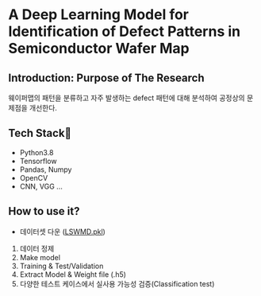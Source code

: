 # A Deep Learning Model for Identification of Defect Patterns in Semiconductor Wafer Map



## Introduction: Purpose of The Research

웨이퍼맵의 패턴을 분류하고 자주 발생하는 defect 패턴에 대해 분석하여 공정상의 문제점을 개선한다.

## Tech Stack🎁

- Python3.8
- Tensorflow
- Pandas, Numpy
- OpenCV
- CNN, VGG ...

## How to use it?
- 데이터셋 다운 ([LSWMD.pkl](https://www.kaggle.com/qingyi/wm811k-wafer-map))

1. 데이터 정제
2. Make model
3. Training & Test/Validation
4. Extract Model & Weight file (.h5)
5. 다양한 테스트 케이스에서 실사용 가능성 검증(Classification test)